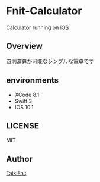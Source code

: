 # Fnit-Calculator
Calculator running on iOS

## Overview
四則演算が可能なシンプルな電卓です

## environments

* XCode 8.1
* Swift 3
* iOS 10.1

## LICENSE
MIT

## Author
[TaikiFnit](https://github.com/TaikiFnit "TaikiFnit")
